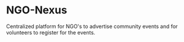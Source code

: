 # NGO-Nexus
Centralized platform for NGO's to advertise community events and for volunteers to register for the events.
